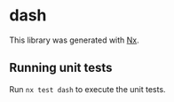 # dash

This library was generated with [Nx](https://nx.dev).

## Running unit tests

Run `nx test dash` to execute the unit tests.
